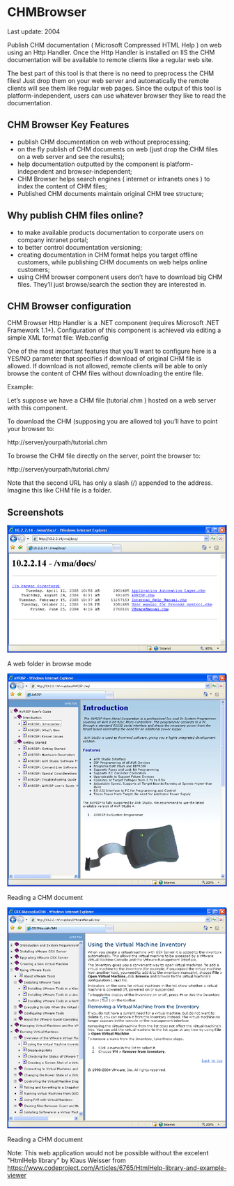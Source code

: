CHMBrowser
==========

Last update: 2004

Publish CHM documentation ( Microsoft Compressed HTML Help ) on web using an Http Handler. Once the Http Handler is installed on IIS the CHM documentation will be available to remote clients like a regular web site.

The best part of this tool is that there is no need to preprocess the CHM files! Just drop them on your web server and automatically the remote clients will see them like regular web pages. Since the output of this tool is platform-independent, users can use whatever browser they like to read the documentation.

CHM Browser Key Features
------------------------

- publish CHM documentation on web without preprocessing;
- on the fly publish of CHM documents on web (just drop the CHM files on a web server and see the results);
- help documentation outputted by the component is platform-independent and browser-independent;
- CHM Browser helps search engines ( internet or intranets ones ) to index the content of CHM files;
- Published CHM documents maintain original CHM tree structure;

Why publish CHM files online?
-----------------------------

- to make available products documentation to corporate users on company intranet portal;
- to better control documentation versioning;
- creating documentation in CHM format helps you target offline customers, while publishing CHM documents on web helps online customers;
- using CHM browser component users don’t have to download big CHM files. They’ll just browse/search the section they are interested in.

CHM Browser configuration 
-------------------------

CHM Browser Http Handler is a .NET component (requires Microsoft .NET Framework 1.1+). Configuration of this component is achieved via editing a simple XML format file: Web.config

One of the most important features that you’ll want to configure here is a YES/NO parameter that specifies if download of original CHM file is allowed. If download is not allowed, remote clients will be able to only browse the content of CHM files without downloading the entire file.

Example:

Let’s suppose we have a CHM file (tutorial.chm ) hosted on a web server with this component.

To download the CHM (supposing you are allowed to) you’ll have to point your browser to:

http://server/yourpath/tutorial.chm

To browse the CHM file directly on the server, point the browser to:

http://server/yourpath/tutorial.chm/

Note that the second URL has only a slash (/) appended to the address. Imagine this like CHM file is a folder.


Screenshots
-----------

![A web folder in browse mode](img/i01.png)

A web folder in browse mode

![Reading a CHM document](img/i02.png)

Reading a CHM document

![Reading a CHM document](img/i03.png)

Reading a CHM document


Note: This web application would not be possible without the excelent "HtmlHelp library" by Klaus Weisser from https://www.codeproject.com/Articles/6765/HtmlHelp-library-and-example-viewer

